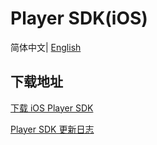 # Player SDK(iOS)

简体中文| [English](./README-EN.md)

## 下载地址

[下载 iOS Player SDK](https://liteav.sdk.qcloud.com/download/latest/TXLiteAVSDK_Player_iOS_latest.zip)

[Player SDK 更新日志](https://cloud.tencent.com/document/product/881/62169)

